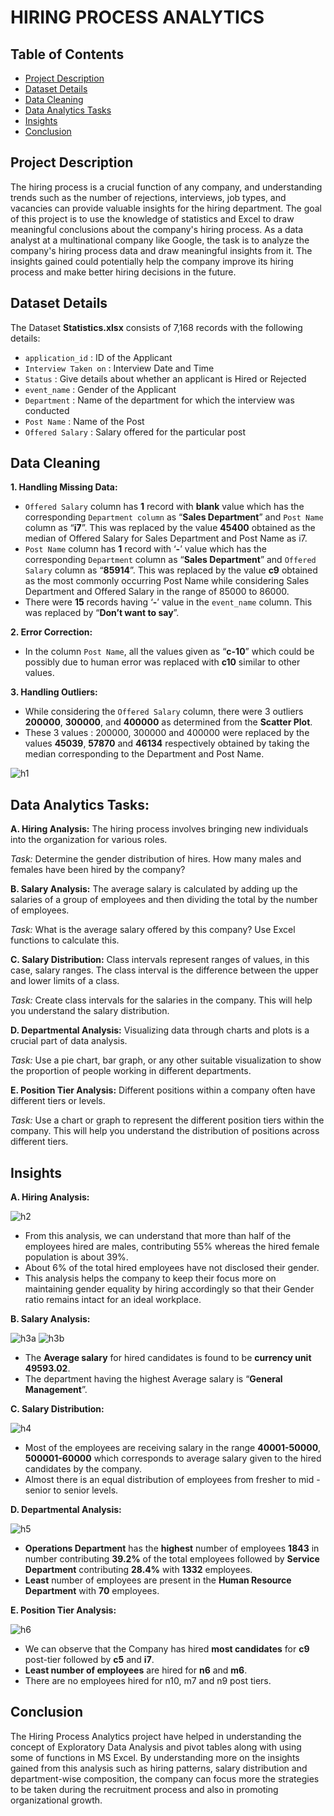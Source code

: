 # HIRING PROCESS ANALYTICS

## Table of Contents

- [Project Description](#project-description)
- [Dataset Details](#dataset-details)
- [Data Cleaning](#data-cleaning)
- [Data Analytics Tasks](#data-analytics-tasks)
- [Insights](#insights)
- [Conclusion](#conclusion)

## Project Description

The hiring process is a crucial function of any company, and understanding trends such as the number of rejections, interviews, job types, and vacancies can provide valuable insights for the hiring department. The goal of this project is to use the knowledge of statistics and Excel to draw meaningful conclusions about the company's hiring process. As a data analyst at a multinational company like Google, the task is to analyze the company's hiring process data and draw meaningful insights from it. The insights gained could potentially help the company improve its hiring process and make better hiring decisions in the future.

## Dataset Details

The Dataset **Statistics.xlsx** consists of 7,168 records with the following details:
- `application_id` : ID of the Applicant
- `Interview Taken on` : Interview Date and Time
- `Status` : Give details about whether an applicant is Hired or Rejected
- `event_name` : Gender of the Applicant
- `Department` : Name of the department for which the interview was conducted
- `Post Name` : Name of the Post
- `Offered Salary` : Salary offered for the particular post

## Data Cleaning

**1. Handling Missing Data:**

- `Offered Salary` column has **1** record with **blank** value which has the corresponding `Department column` as “**Sales Department**” and `Post Name` column as “**i7**”. This was replaced by the value **45400** obtained as the median of Offered Salary for Sales Department and Post Name as i7.
- `Post Name` column has **1** record with ‘**-**’ value which has the corresponding `Department` column as “**Sales Department**” and `Offered Salary` column as “**85914**”. This was replaced by the value **c9** obtained as the most commonly occurring Post Name while considering Sales Department and Offered Salary in the range of 85000 to 86000.
- There were **15** records having ‘**-**’ value in the `event_name` column. This was replaced by “**Don’t want to say**”.

**2. Error Correction:**

- In the column `Post Name`, all the values given as “**c-10**” which could be possibly due to human error was replaced with **c10** similar to other values.

**3. Handling Outliers:**

- While considering the `Offered Salary` column, there were 3 outliers **200000**, **300000**, and **400000** as determined from the **Scatter Plot**.
- These 3 values : 200000, 300000 and 400000 were replaced by the values **45039**, **57870** and **46134** respectively obtained by taking the median corresponding to the Department and Post Name.
  
![h1](https://github.com/Sruthi-Suresh22/Hiring-Process-Analytics/assets/162356465/4ea2c8f1-ed18-4cfd-9f8b-fbeb38bffd25)

## Data Analytics Tasks:

**A. Hiring Analysis:** The hiring process involves bringing new individuals into the organization for various roles.

*Task:* Determine the gender distribution of hires. How many males and females have been hired by the company?

**B. Salary Analysis:** The average salary is calculated by adding up the salaries of a group of employees and then dividing the total by the number of employees.

*Task:* What is the average salary offered by this company? Use Excel functions to calculate this.

**C. Salary Distribution:** Class intervals represent ranges of values, in this case, salary ranges. The class interval is the difference between the upper and lower limits of a class.

*Task:* Create class intervals for the salaries in the company. This will help you understand the salary distribution.

**D. Departmental Analysis:** Visualizing data through charts and plots is a crucial part of data analysis.

*Task:* Use a pie chart, bar graph, or any other suitable visualization to show the proportion of people working in different departments.

**E. Position Tier Analysis:** Different positions within a company often have different tiers or levels.

*Task:* Use a chart or graph to represent the different position tiers within the company. This will help you understand the distribution of positions across different tiers.

## Insights

**A. Hiring Analysis:**

![h2](https://github.com/Sruthi-Suresh22/Hiring-Process-Analytics/assets/162356465/1db18249-960c-40af-9578-56c74b30f899)

- From this analysis, we can understand that more than half of the employees hired are males, contributing 55% whereas the hired female population is about 39%.
- About 6% of the total hired employees have not disclosed their gender.
- This analysis helps the company to keep their focus more on maintaining gender equality by hiring accordingly so that their Gender ratio remains intact for an ideal workplace.

**B. Salary Analysis:**

![h3a](https://github.com/Sruthi-Suresh22/Hiring-Process-Analytics/assets/162356465/5752d009-67d8-4607-9f45-57c16e4e5a9f)
![h3b](https://github.com/Sruthi-Suresh22/Hiring-Process-Analytics/assets/162356465/efaa701c-2ac1-45ef-aab1-57d21059b8fd)

- The **Average salary** for hired candidates is found to be **currency unit 49593.02**.
- The department having the highest Average salary is “**General Management**”.

**C. Salary Distribution:**

![h4](https://github.com/Sruthi-Suresh22/Hiring-Process-Analytics/assets/162356465/99814904-4610-4830-86a5-24268ca07df6)

- Most of the employees are receiving salary in the range **40001-50000**, **500001-60000** which corresponds to average salary given to the hired candidates by the company.
- Almost there is an equal distribution of  employees from fresher to mid -senior to senior levels.

**D. Departmental Analysis:**

![h5](https://github.com/Sruthi-Suresh22/Hiring-Process-Analytics/assets/162356465/27fbae3a-c2f2-42c7-98e9-260cda1a67ac)

- **Operations Department** has the **highest** number of employees **1843** in number contributing **39.2%** of the total employees followed by **Service Department** contributing **28.4%** with **1332** employees.
- **Least** number of employees are present in the **Human Resource Department** with **70** employees.

**E. Position Tier Analysis:**

![h6](https://github.com/Sruthi-Suresh22/Hiring-Process-Analytics/assets/162356465/cf02fa12-12c4-4169-a5b6-ef3dd36d27a7)

- We can observe that the Company has hired **most candidates** for **c9** post-tier followed by **c5** and **i7**.
- **Least number of employees** are hired for **n6** and **m6**. 
- There are no employees hired for n10, m7 and n9 post tiers.

## Conclusion

The Hiring Process Analytics project have helped in understanding the concept of Exploratory Data Analysis and pivot tables along with using some of functions in MS Excel. By understanding more on the insights gained from this analysis such as hiring patterns, salary distribution and department-wise composition, the company can focus more the strategies to be taken during the recruitment process and also in promoting organizational growth.



  
